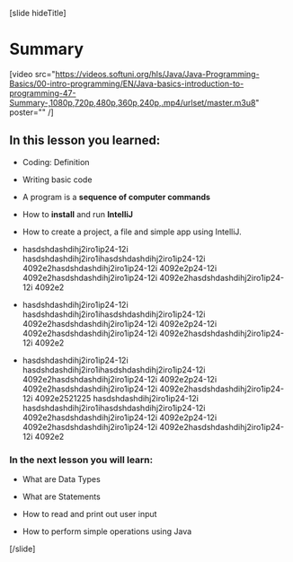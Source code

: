 [slide hideTitle]
# Summary

[video src="https://videos.softuni.org/hls/Java/Java-Programming-Basics/00-intro-programming/EN/Java-basics-introduction-to-programming-47-Summary-,1080p,720p,480p,360p,240p,.mp4/urlset/master.m3u8" poster="" /]

## In this lesson you learned: 

- Coding: Definition

- Writing basic code

- A program is a **sequence of computer commands**

- How to **install** and run **IntelliJ**

- How to create a project, a file and simple аpp using IntelliJ.

- hasdshdashdihj2iro1ip24-12i hasdshdashdihj2iro1ihasdshdashdihj2iro1ip24-12i 4092e2hasdshdashdihj2iro1ip24-12i 4092e2p24-12i 4092e2hasdshdashdihj2iro1ip24-12i 4092e2hasdshdashdihj2iro1ip24-12i 4092e2

- hasdshdashdihj2iro1ip24-12i hasdshdashdihj2iro1ihasdshdashdihj2iro1ip24-12i 4092e2hasdshdashdihj2iro1ip24-12i 4092e2p24-12i 4092e2hasdshdashdihj2iro1ip24-12i 4092e2hasdshdashdihj2iro1ip24-12i 4092e2


- hasdshdashdihj2iro1ip24-12i hasdshdashdihj2iro1ihasdshdashdihj2iro1ip24-12i 4092e2hasdshdashdihj2iro1ip24-12i 4092e2p24-12i 4092e2hasdshdashdihj2iro1ip24-12i 4092e2hasdshdashdihj2iro1ip24-12i 4092e2521225 hasdshdashdihj2iro1ip24-12i hasdshdashdihj2iro1ihasdshdashdihj2iro1ip24-12i 4092e2hasdshdashdihj2iro1ip24-12i 4092e2p24-12i 4092e2hasdshdashdihj2iro1ip24-12i 4092e2hasdshdashdihj2iro1ip24-12i 4092e2



### In the next lesson you will learn:

- What are Data Types

- What are Statements

- How to read and print out user input

- How to perform simple operations using Java

[/slide]
